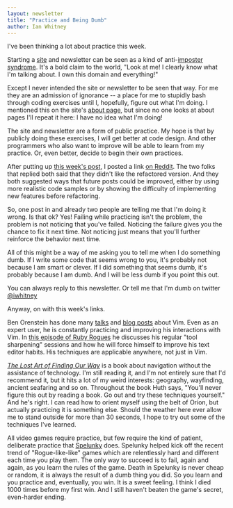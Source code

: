 ```yaml
---
layout: newsletter
title: "Practice and Being Dumb"
author: Ian Whitney
---
```


I've been thinking a lot about practice this week.

Starting a [site](http://designisrefactoring.com/) and newsletter can be seen as a kind of anti-[imposter syndrome](https://en.wikipedia.org/wiki/Impostor_syndrome). 
It's a bold claim to the world, "Look at me! I clearly know what I'm talking about. I own this domain and everything!"

Except I never intended the site or newsletter to be seen that way. 
For me they are an admission of ignorance -- a place for me to stupidly bash through coding exercises until I, hopefully, figure out what I'm doing. 
I mentioned this on the site's [about page](http://designisrefactoring.com/about/), but since no one looks at about pages I'll repeat it here: 
I have no idea what I'm doing!

The site and newsletter are a form of public practice.
My hope is that by publicly doing these exercises, I will get better at code design.
And other programmers who also want to improve will be able to learn from my practice.
Or, even better, decide to begin their own practices.

After putting up [this week's post](http://designisrefactoring.com/2015/01/05/4-simple-rules-of-raindrops/), I posted a link [on Reddit](http://www.reddit.com/r/ruby/comments/2redik/design_is_refactoring_4_simple_rules_of_raindrops/).
The two folks that replied both said that they didn't like the refactored version.
And they both suggested ways that future posts could be improved, either by using more realistic code samples or by showing the difficulty of implementing new features before refactoring.

So, one post in and already two people are telling me that I'm doing it wrong.
Is that ok? Yes! 
Failing while practicing isn't the problem, the problem is not noticing that you've failed.
Noticing the failure gives you the chance to fix it next time. 
Not noticing just means that you'll further reinforce the behavior next time.

All of this might be a way of me asking you to tell me when I do something dumb.
If I write some code that seems wrong to you, it's probably not because I am smart or clever. 
If I did something that seems dumb, it's probably because I am dumb.
And I will be less dumb if you point this out.

You can always reply to this newsletter. Or tell me that I'm dumb on twitter [@iwhitney](https://twitter.com/iwhitney/)

Anyway, on with this week's links.

Ben Orenstein has done many [talks](http://www.confreaks.com/videos/1586-railsberry2012-write-code-faster-expert-level-vim) and [blog posts](http://robots.thoughtbot.com/the-vim-learning-curve-is-a-myth) about Vim. 
Even as an expert user, he is constantly practicing and improving his interactions with Vim. 
In [this episode of Ruby Rogues](http://devchat.tv/ruby-rogues/129-rr-sharpening-tools-with-ben-orenstein) he discusses his regular "tool sharpening" sessions and how he will force himself to improve his text editor habits.
His techniques are applicable anywhere, not just in Vim.

[_The Lost Art of Finding Our Way_](http://www.amazon.com/The-Lost-Art-Finding-Our/dp/0674072820) is a book about navigation without the assistance of technology. 
I'm still reading it, and I'm not entirely sure that I'd recommend it, but it hits a lot of my weird interests: geography, wayfinding, ancient seafaring and so on. 
Throughout the book Huth says, "You'll never figure this out by reading a book. Go out and try these techniques yourself." 
And he's right.
I can read how to orient myself using the belt of Orion, but actually practicing it is something else.
Should the weather here ever allow me to stand outside for more than 30 seconds, I hope to try out some of the techniques I've learned.

All video games require practice, but few require the kind of patient, deliberate practice that [Spelunky](http://www.spelunkyworld.com/) does. 
Spelunky helped kick off the recent trend of "Rogue-like-like" games which are relentlessly hard and different each time you play them. 
The only way to succeed is to fail, again and again, as you learn the rules of the game. 
Death in Spelunky is never cheap or random, it is always the result of a dumb thing you did. 
So you learn and you practice and, eventually, you win. 
It is a sweet feeling.
I think I died 1000 times before my first win.
And I still haven't beaten the game's secret, even-harder ending.
